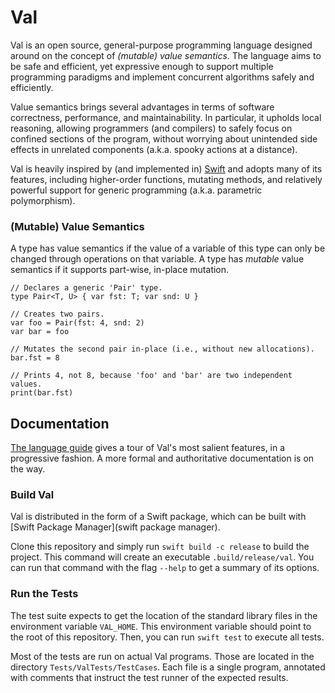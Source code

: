 # Val

Val is an open source, general-purpose programming language designed around on the concept of _(mutable) value semantics_.
The language aims to be safe and efficient, yet expressive enough to support multiple programming paradigms and implement concurrent algorithms safely and efficiently.

Value semantics brings several advantages in terms of software correctness, performance, and maintainability.
In particular, it upholds local reasoning, allowing programmers (and compilers) to safely focus on confined sections of the program, without worrying about unintended side effects in unrelated components (a.k.a. spooky actions at a distance).

Val is heavily inspired by (and implemented in) [Swift](https://swift.org) and adopts many of its features, including higher-order functions, mutating methods, and relatively powerful support for generic programming (a.k.a. parametric polymorphism).

### (Mutable) Value Semantics

A type has value semantics if the value of a variable of this type can only be changed through operations on that variable.
A type has _mutable_ value semantics if it supports part-wise, in-place mutation.

```val
// Declares a generic 'Pair' type.
type Pair<T, U> { var fst: T; var snd: U }

// Creates two pairs.
var foo = Pair(fst: 4, snd: 2)
var bar = foo

// Mutates the second pair in-place (i.e., without new allocations).
bar.fst = 8

// Prints 4, not 8, because 'foo' and 'bar' are two independent values.
print(bar.fst)
```

## Documentation

[The language guide](https://github.com/val-lang/val/wiki/Val's-Language-Guide) gives a tour of Val's most salient features, in a progressive fashion.
A more formal and authoritative documentation is on the way.

### Build Val

Val is distributed in the form of a Swift package, which can be built with [Swift Package Manager](swift package manager).

Clone this repository and simply run `swift build -c release` to build the project.
This command will create an executable `.build/release/val`.
You can run that command with the flag `--help` to get a summary of its options.

### Run the Tests

The test suite expects to get the location of the standard library files in the environment variable `VAL_HOME`.
This environment variable should point to the root of this repository.
Then, you can run `swift test` to execute all tests.

Most of the tests are run on actual Val programs.
Those are located in the directory `Tests/ValTests/TestCases`.
Each file is a single program, annotated with comments that instruct the test runner of the expected results.
